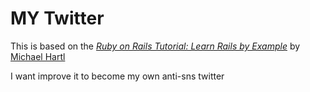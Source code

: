 # MY Twitter  

This is based on the [*Ruby on Rails Tutorial: Learn Rails by Example*](http://railstutorial.org/)
by [Michael Hartl](http://michaelhartl.com/)

I want improve it to become my own anti-sns twitter
